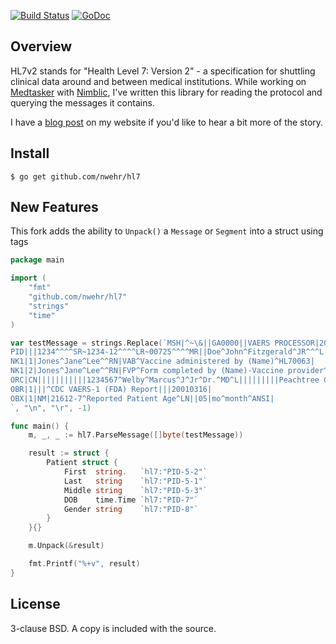 [![Build Status](https://travis-ci.org/nwehr/hl7.svg?branch=master)](https://travis-ci.org/nwehr/hl7)
[![GoDoc](https://godoc.org/fknsrs.biz/p/hl7?status.svg)](https://godoc.org/fknsrs.biz/p/hl7)

Overview
--------

HL7v2 stands for "Health Level 7: Version 2" - a specification for shuttling
clinical data around and between medical institutions. While working on
[Medtasker](http://medtasker.com/) with [Nimblic](https://github.com/nimblic),
I've written this library for reading the protocol and querying the messages
it contains.

I have a [blog post](https://www.fknsrs.biz/blog/golang-hl7-library.html) on
my website if you'd like to hear a bit more of the story.

Install
-------

```
$ go get github.com/nwehr/hl7
```

New Features
------------

This fork adds the ability to `Unpack()` a `Message` or `Segment` into a struct using tags

```go
package main

import (
	"fmt"
	"github.com/nwehr/hl7"
	"strings"
	"time"
)

var testMessage = strings.Replace(`MSH|^~\&||GA0000||VAERS PROCESSOR|20010331605||ORU^R01|20010422GA03|T|2.3.1|||AL|
PID|||1234^^^^SR~1234-12^^^^LR~00725^^^^MR||Doe^John^Fitzgerald^JR^^^L||20001007|M||2106-3^White^HL70005|||(678) 555-1212^^PRN|
NK1|1|Jones^Jane^Lee^^RN|VAB^Vaccine administered by (Name)^HL70063|
NK1|2|Jones^Jane^Lee^^RN|FVP^Form completed by (Name)-Vaccine provider^HL70063|||(404) 554-9097^^WPN|
ORC|CN|||||||||||1234567^Welby^Marcus^J^Jr^Dr.^MD^L|||||||||Peachtree Clinic||(404) 554-9097^^WPN||
OBR|1|||^CDC VAERS-1 (FDA) Report|||20010316|
OBX|1|NM|21612-7^Reported Patient Age^LN||05|mo^month^ANSI|
`, "\n", "\r", -1)

func main() {
	m, _, _ := hl7.ParseMessage([]byte(testMessage))

	result := struct {
		Patient struct {
			First  string.   `hl7:"PID-5-2"`
			Last   string    `hl7:"PID-5-1"`
			Middle string    `hl7:"PID-5-3"`
			DOB    time.Time `hl7:"PID-7"`
			Gender string    `hl7:"PID-8"`
		}
	}{}

	m.Unpack(&result)

	fmt.Printf("%+v", result)
}

```

License
-------

3-clause BSD. A copy is included with the source.
